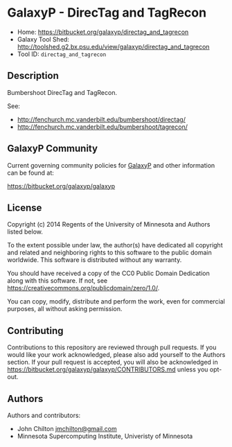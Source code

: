 GalaxyP - DirecTag and TagRecon
===============================

* Home: <https://bitbucket.org/galaxyp/directag_and_tagrecon>
* Galaxy Tool Shed: <http://toolshed.g2.bx.psu.edu/view/galaxyp/directag_and_tagrecon>
* Tool ID: `directag_and_tagrecon`


Description
-----------

Bumbershoot DirecTag and TagRecon.

See:

* <http://fenchurch.mc.vanderbilt.edu/bumbershoot/directag/>
* <http://fenchurch.mc.vanderbilt.edu/bumbershoot/tagrecon/>


GalaxyP Community
-----------------

Current governing community policies for [GalaxyP](https://bitbucket.org/galaxyp/) and other information can be found at:

<https://bitbucket.org/galaxyp/galaxyp>


License
-------

Copyright (c) 2014 Regents of the University of Minnesota and Authors listed below.

To the extent possible under law, the author(s) have dedicated all copyright and related and neighboring rights to this software to the public domain worldwide. This software is distributed without any warranty.

You should have received a copy of the CC0 Public Domain Dedication along with this software. If not, see <https://creativecommons.org/publicdomain/zero/1.0/>.

You can copy, modify, distribute and perform the work, even for commercial purposes, all without asking permission.


Contributing
------------

Contributions to this repository are reviewed through pull requests. If you would like your work acknowledged, please also add yourself to the Authors section. If your pull request is accepted, you will also be acknowledged in <https://bitbucket.org/galaxyp/galaxyp/CONTRIBUTORS.md> unless you opt-out.


Authors
-------

Authors and contributors:

* John Chilton <jmchilton@gmail.com>
* Minnesota Supercomputing Institute, Univeristy of Minnesota
